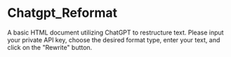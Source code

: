 # Chatgpt_Reformat
A basic HTML document utilizing ChatGPT to restructure text.
Please input your private API key, choose the desired format type, enter your text, and click on the "Rewrite" button.
